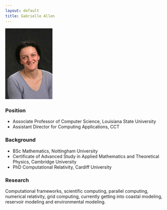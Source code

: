 ```yaml
---
layout: default
title: Gabrielle Allen
---
```

<img src="gallen-photo.jpg" alt="Photo of Gabrielle Allen" class="float-right" width="150" />

### Position

-   Associate Professor of Computer Science, Louisiana State University
-   Assistant Director for Computing Applications, CCT

### Background

-   BSc Mathematics, Nottingham University
-   Certificate of Advanced Study in Applied Mathematics and Theoretical
    Physics, Cambridge University
-   PhD Computational Relativity, Cardiff University

### Research

Computational frameworks, scientific computing, parallel computing,
numerical relativity, grid computing, currently getting into coastal
modeling, reservoir modeling and environmental modeling.

